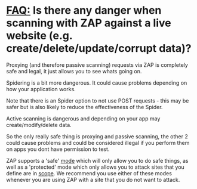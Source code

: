 # [FAQ:](FAQtoplevel)  Is there any danger when scanning with ZAP against a live website (e.g. create/delete/update/corrupt data)?

Proxying (and therefore passive scanning) requests via ZAP is completely safe and legal, it just allows you to see whats going on.

Spidering is a bit more dangerous. It could cause problems depending on how your application works.

Note that there is an Spider option to not use POST requests - this may be safer but is also likely to reduce the effectiveness of the Spider.

Active scanning is dangerous and depending on your app may create/modify/delete data.

So the only really safe thing is proxying and passive scanning, the other 2 could cause problems and could be considered illegal if you perform them on apps you dont have permission to test.

ZAP supports a 'safe' [mode](https://github.com/psiinon/zap-wiki-test/wiki/HelpStartConceptsModes) which will only allow you to do safe things, as well as a 'protected' mode which only allows you to attack sites that you define are in [scope](https://github.com/psiinon/zap-wiki-test/wiki/HelpStartConceptsScope). We recommend you use either of these modes whenever you are using ZAP with a site that you do not want to attack.